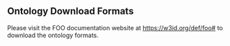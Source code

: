 
## Ontology Download Formats

Please visit the FOO documentation website at https://w3id.org/def/foo# to download the ontology formats.

